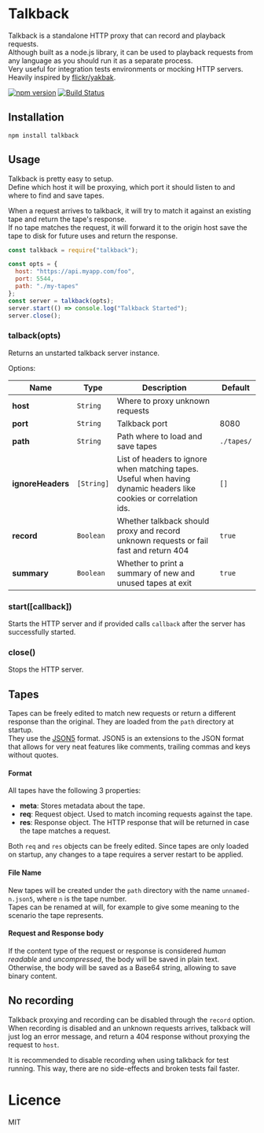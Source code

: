# Talkback

Talkback is a standalone HTTP proxy that can record and playback requests.   
Although built as a node.js library, it can be used to playback requests from any language as you should run it as a separate process.    
Very useful for integration tests environments or mocking HTTP servers.   
Heavily inspired by [flickr/yakbak](https://github.com/flickr/yakbak).   

[![npm version](https://badge.fury.io/js/talkback.svg)](https://badge.fury.io/js/talkback)
[![Build Status](https://travis-ci.org/ijpiantanida/talkback.svg?branch=master)](https://travis-ci.org/ijpiantanida/talkback)

## Installation

```
npm install talkback
```

## Usage

Talkback is pretty easy to setup.   
Define which host it will be proxying, which port it should listen to and where to find and save tapes.   

When a request arrives to talkback, it will try to match it against an existing tape and return the tape's response.   
If no tape matches the request, it will forward it to the origin host save the tape to disk for future uses and return the response.   

```javascript
const talkback = require("talkback");

const opts = {
  host: "https://api.myapp.com/foo",
  port: 5544,
  path: "./my-tapes"
};
const server = talkback(opts);
server.start(() => console.log("Talkback Started");
server.close();
```

### talback(opts)
Returns an unstarted talkback server instance.   

Options:

| Name | Type | Description | Default|   
|------|------|-------------|--------|
| **host** | `String` | Where to proxy unknown requests| |
| **port** | `String` |Talkback port | 8080|
| **path** | `String` | Path where to load and save tapes | `./tapes/` |
| **ignoreHeaders** | `[String]` | List of headers to ignore when matching tapes. Useful when having dynamic headers like cookies or correlation ids. | `[]` |
| **record** | `Boolean` | Whether talkback should proxy and record unknown requests or fail fast and return 404 | `true` |
| **summary** | `Boolean` | Whether to print a summary of new and unused tapes at exit | `true` |

### start([callback])
Starts the HTTP server and if provided calls `callback` after the server has successfully started.

### close()
Stops the HTTP server.

## Tapes
Tapes can be freely edited to match new requests or return a different response than the original. They are loaded from the `path` directory at startup.   
They use the [JSON5](http://json5.org/) format. JSON5 is an extensions to the JSON format that allows for very neat features like comments, trailing commas and keys without quotes.   

#### Format
All tapes have the following 3 properties:   
* **meta**: Stores metadata about the tape.
* **req**: Request object. Used to match incoming requests against the tape.
* **res**: Response object. The HTTP response that will be returned in case the tape matches a request.

Both `req` and `res` objects can be freely edited. Since tapes are only loaded on startup, any changes to a tape requires a server restart to be applied.

#### File Name
New tapes will be created under the `path` directory with the name `unnamed-n.json5`, where `n` is the tape number.   
Tapes can be renamed at will, for example to give some meaning to the scenario the tape represents.

#### Request and Response body
If the content type of the request or response is considered _human readable_ and _uncompressed_, the body will be saved in plain text.   
Otherwise, the body will be saved as a Base64 string, allowing to save binary content.

## No recording
Talkback proxying and recording can be disabled through the `record` option.   
When recording is disabled and an unknown requests arrives, talkback will just log an error message, and return a 404 response without proxying the request to `host`.   

It is recommended to disable recording when using talkback for test running. This way, there are no side-effects and broken tests fail faster.   

# Licence
MIT
